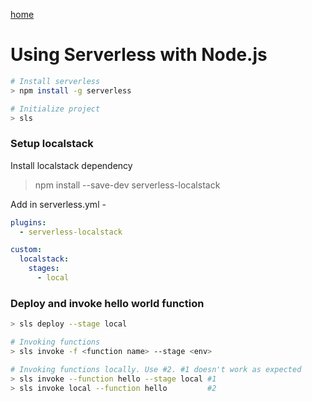 [home](README.md)

# Using Serverless with Node.js

```bash
# Install serverless
> npm install -g serverless

# Initialize project
> sls
```

### Setup localstack
Install localstack dependency

> npm install --save-dev serverless-localstack

Add in serverless.yml -
```yml
plugins:
  - serverless-localstack

custom:
  localstack:
    stages:
      - local
```

### Deploy and invoke hello world function
```bash
> sls deploy --stage local

# Invoking functions
> sls invoke -f <function name> --stage <env>

# Invoking functions locally. Use #2. #1 doesn't work as expected
> sls invoke --function hello --stage local #1
> sls invoke local --function hello         #2

```

### 